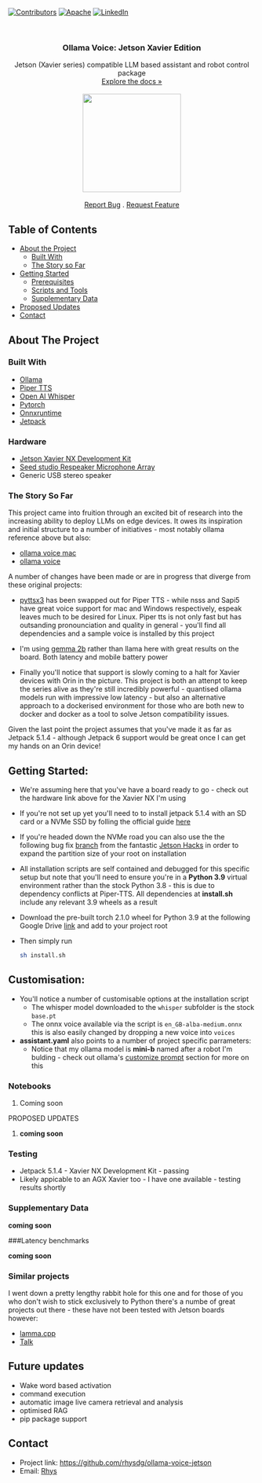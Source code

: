 <!-- PROJECT SHIELDS -->
[![Contributors][contributors-shield]](https://github.com/rhysdg/ollama-voice-jetson/contributors)
[![Apache][license-shield]][license-url]
[![LinkedIn][linkedin-shield]][linkedin-url]

<!-- PROJECT LOGO -->
<br />
  <h3 align="center"> Ollama Voice: Jetson Xavier Edition</h2>
  <p align="center">
     Jetson (Xavier series) compatible LLM based assistant and robot control package<br />
    <a href="https://www.notion.so/pronti/Machine-Learning-15f258a3d7a34f45bfe7573fef6895c9"<strong>Explore the docs »</strong></a>
    <br />
    <br />
    <img src="application/data/pronti.png" align="middle" width=200>
    <br />
    <br />
    <a href="https://github.com//issues">Report Bug</a>
    .
    <a href="https://github.com//issues">Request Feature</a>
  </p>
</p>

<!-- TABLE OF CONTENTS -->
## Table of Contents

* [About the Project](#about-the-project)
  * [Built With](#built-with)
  * [The Story so Far](#the-story-so-far)
* [Getting Started](#getting-started)
  * [Prerequisites](#prerequisites)
  * [Scripts and Tools](#scripts-and-tools)
  * [Supplementary Data](#supplementary-data)
* [Proposed Updates](#proposed-updates)
* [Contact](#contact)

<!-- ABOUT THE PROJECT -->
## About The Project

### Built With

* [Ollama](https://ollama.com/)
* [Piper TTS](https://github.com/rhasspy/piper)
* [Open AI Whisper](https://openai.com/index/whisper/)
* [Pytorch](https://pytorch.org/)
* [Onnxruntime](https://onnxruntime.ai/)
* [Jetpack](https://developer.nvidia.com/embedded/jetpack)



### Hardware

* [Jetson Xavier NX Development Kit](https://developer.nvidia.com/embedded/learn/get-started-jetson-xavier-nx-devkit)
* [Seed studio Respeaker Microphone Array](https://wiki.seeedstudio.com/ReSpeaker_Mic_Array_v2.0/)
* Generic USB stereo speaker


### The Story So Far

This project came into fruition through an excited bit of research into the increasing ability to deploy LLMs on edge devices. It owes its inspiration and initial structure to a number of initiatives - most notably ollama reference above but also:


- [ollama voice mac](https://github.com/apeatling/ollama-voice-mac)
- [ollama voice](https://github.com/apeatling/ollama-voice-mac)

A number of changes have been made or are in progress that diverge from these original projects:

- [pyttsx3](https://github.com/nateshmbhat/pyttsx3) has been swapped out for Piper TTS - while nsss and Sapi5 have great voice support for mac and Windows respectively, espeak leaves much to be desired for Linux.  Piper tts is not only fast but has outsanding pronounciation and quality in general - you'll find all dependencies and a sample voice is installed by this project

- I'm using [gemma 2b](https://ollama.com/library/gemma) rather than llama here with great results on the board. Both latency and mobile battery power

- Finally you'll notice that support is slowly coming to a halt for Xavier devices with Orin in the picture. This project is both an attenpt to keep the series alive as they're still incredibly powerful - quantised ollama models run with impressive low latency - but also an alternative approach to a dockerised environment for those who are both new to docker and docker as a tool to solve Jetson compatibility issues.

Given the last point the project assumes that you've made it as far as Jetpack 5.1.4 - although Jetpack 6 support would be great once I can get my hands on an Orin device!


<!-- GETTING STARTED -->
## Getting Started:

- We're assuming here that you've have a board ready to go - check out the hardware link above for the Xavier NX I'm using
- If you're not set up yet you'll need to to install jetpack 5.1.4 with an SD card or a NVMe SSD by folling the official guide [here](https://developer.nvidia.com/embedded/learn/get-started-jetson-xavier-nx-devkit)
- If you're headed down the NVMe road you can also use the the following bug fix [branch](https://github.com/rhysdg/bootFromExternalStorage/tree/bug-expand-external) from the fantastic [Jetson Hacks](https://github.com/jetsonhacks) in order to expand the partition size of your root on installation

- All installation scripts are self contained and debugged for this specific setup but note that you'll need to ensure you're in a **Python 3.9** virtual environment rather than the stock Python 3.8 - this is due to dependency conflicts at Piper-TTS. All dependencies at **install.sh** include any relevant 3.9 wheels as a result

- Download the pre-built torch 2.1.0 wheel for Python 3.9 at the following Google Drive [link]() and add to your project root

- Then simply run 
  ```bash
  sh install.sh
  ```

## Customisation:

- You'll notice a number of customisable options at the installation script
    - The whisper model downloaded to the `whisper` subfolder is the stock `base.pt`
    - The onnx voice available via the script is `en_GB-alba-medium.onnx` this is also easily changed by dropping a new voice into `voices`
- **assistant.yaml** also points to a number of project specific parrameters:
    - Notice that my ollama model is **mini-b** named after a robot I'm bulding - check out ollama's [customize prompt](https://github.com/ollama/ollama?tab=readme-ov-file#customize-a-prompt) section for more on this


### Notebooks

1. Coming soon

PROPOSED UPDATES
1. **coming soon**


### Testing
 - Jetpack 5.1.4 - Xavier NX Development Kit - passing
 - Likely appicable to an AGX Xavier too - I have one available - testing results shortly


### Supplementary Data
**coming soon**

###Latency benchmarks 

**coming soon**

### Similar projects

I went down a pretty lengthy rabbit hole for this one and for those of you who don't wish to stick exclusively to Python there's a numbe of great projects out there - these have not been tested with Jetson boards however:

- [lamma.cpp](https://github.com/ggerganov/llama.cpp)
- [Talk](https://github.com/yacineMTB/talk)

<!-- PROPOSED UPDATES -->
## Future updates
- Wake word based activation
- command execution
- automatic image live camera retrieval and analysis
- optimised RAG
- pip package support

<!-- Contact -->
## Contact
- Project link: https://github.com/rhysdg/ollama-voice-jetson
- Email: [Rhys](rhysdgwilliams@gmail.com)


<!-- MARKDOWN LINKS & IMAGES -->
[build-shield]: https://img.shields.io/badge/build-passing-brightgreen.svg?style=flat-square
[contributors-shield]: https://img.shields.io/badge/contributors-2-orange
[license-shield]: https://img.shields.io/badge/License-GNU%20GPL-blue
[license-url]: LICENSE.txt
[linkedin-shield]: https://img.shields.io/badge/-LinkedIn-black.svg?style=flat-square&logo=linkedin&colorB=555
[linkedin-url]: https://www.linkedin.com/in/rhys-williams-b19472160/
